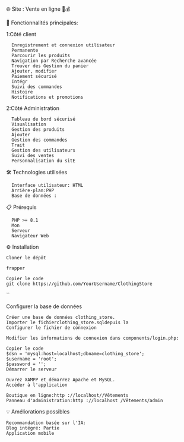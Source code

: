 🌐 Site : Vente en ligne 🛒💰

🌟 Fonctionnalités principales:


 
  1:Côté client
  
      Enregistrement et connexion utilisateur
      Permanente
      Parcourir les produits
      Navigation par Recherche avancée
      Trouver des Gestion du panier
      Ajouter, modifier
      Paiement sécurisé
      Intégr
      Suivi des commandes
      Histoire
      Notifications et promotions
      
2:Côté Administration 

      Tableau de bord sécurisé
      Visualisation
      Gestion des produits
      Ajouter
      Gestion des commandes
      Trait
      Gestion des utilisateurs
      Suivi des ventes
      Personnalisation du sitE 

🛠️ Technologies utilisées

      Interface utilisateur: HTML
      Arrière-plan:PHP
      Base de données :

📋 Prérequis

      PHP >= 8.1
      Mon
      Serveur
      Navigateur Web

⚙️ Installation

    Cloner le dépôt
    
    frapper
    
    Copier le code
    git clone https://github.com/YourUsername/ClothingStore
  
  ``
  
  Configurer la base de données
    
    Créer une base de données clothing_store.
    Importer le fichierclothing_store.sqldepuis la
    Configurer le fichier de connexion
    
    Modifier les informations de connexion dans components/login.php:
    
    Copier le code
    $dsn = 'mysql:host=localhost;dbname=clothing_store';
    $username = 'root';
    $password = '';
    Démarrer le serveur
    
    Ouvrez XAMPP et démarrez Apache et MySQL.
    Accéder à l'application
    
    Boutique en ligne:http ://localhost//Vêtements
    Panneau d'administration:http ://localhost /Vêtements/admin

💡 Améliorations possibles

    Recommandation basée sur l'IA:
    Blog intégré: Partie
    Application mobile
